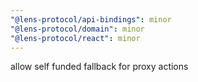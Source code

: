 ```yaml
---
"@lens-protocol/api-bindings": minor
"@lens-protocol/domain": minor
"@lens-protocol/react": minor
---
```


allow self funded fallback for proxy actions
